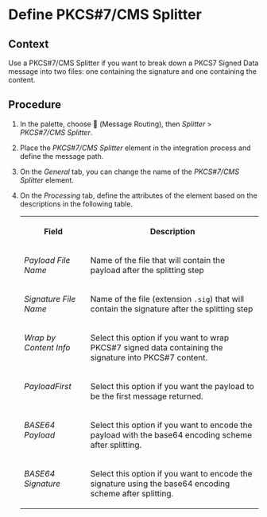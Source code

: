 <!-- loio6c1649bdd4d04c6ba3baddd490a42e9e -->

<link rel="stylesheet" type="text/css" href="../css/sap-icons.css"/>

# Define PKCS\#7/CMS Splitter



## Context

Use a PKCS\#7/CMS Splitter if you want to break down a PKCS7 Signed Data message into two files: one containing the signature and one containing the content.



## Procedure

1.  In the palette, choose <span class="SAP-icons"></span> \(Message Routing\), then *Splitter* \> *PKCS\#7/CMS Splitter*.

2.  Place the *PKCS\#7/CMS Splitter* element in the integration process and define the message path.

3.  On the *General* tab, you can change the name of the *PKCS\#7/CMS Splitter* element.

4.  On the *Processing* tab, define the attributes of the element based on the descriptions in the following table.


    <table>
    <tr>
    <th valign="top">

    Field


    
    </th>
    <th valign="top">

    Description


    
    </th>
    </tr>
    <tr>
    <td valign="top">
    
    *Payload File Name* 


    
    </td>
    <td valign="top">
    
    Name of the file that will contain the payload after the splitting step


    
    </td>
    </tr>
    <tr>
    <td valign="top">
    
    *Signature File Name* 


    
    </td>
    <td valign="top">
    
    Name of the file \(extension `.sig`\) that will contain the signature after the splitting step


    
    </td>
    </tr>
    <tr>
    <td valign="top">
    
    *Wrap by Content Info* 


    
    </td>
    <td valign="top">
    
    Select this option if you want to wrap PKCS\#7 signed data containing the signature into PKCS\#7 content.


    
    </td>
    </tr>
    <tr>
    <td valign="top">
    
    *PayloadFirst* 


    
    </td>
    <td valign="top">
    
    Select this option if you want the payload to be the first message returned.


    
    </td>
    </tr>
    <tr>
    <td valign="top">
    
    *BASE64 Payload* 


    
    </td>
    <td valign="top">
    
    Select this option if you want to encode the payload with the base64 encoding scheme after splitting.


    
    </td>
    </tr>
    <tr>
    <td valign="top">
    
    *BASE64 Signature* 


    
    </td>
    <td valign="top">
    
    Select this option if you want to encode the signature using the base64 encoding scheme after splitting.


    
    </td>
    </tr>
    </table>
    

